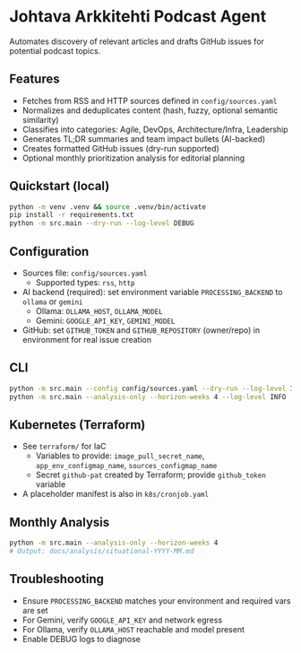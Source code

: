 # Johtava Arkkitehti Podcast Agent

Automates discovery of relevant articles and drafts GitHub issues for potential podcast topics.

## Features
- Fetches from RSS and HTTP sources defined in `config/sources.yaml`
- Normalizes and deduplicates content (hash, fuzzy, optional semantic similarity)
- Classifies into categories: Agile, DevOps, Architecture/Infra, Leadership
- Generates TL;DR summaries and team impact bullets (AI-backed)
- Creates formatted GitHub issues (dry-run supported)
- Optional monthly prioritization analysis for editorial planning

## Quickstart (local)
```bash
python -m venv .venv && source .venv/bin/activate
pip install -r requirements.txt
python -m src.main --dry-run --log-level DEBUG
```

## Configuration
- Sources file: `config/sources.yaml`
  - Supported types: `rss`, `http`
- AI backend (required): set environment variable `PROCESSING_BACKEND` to `ollama` or `gemini`
  - Ollama: `OLLAMA_HOST`, `OLLAMA_MODEL`
  - Gemini: `GOOGLE_API_KEY`, `GEMINI_MODEL`
- GitHub: set `GITHUB_TOKEN` and `GITHUB_REPOSITORY` (owner/repo) in environment for real issue creation

## CLI
```bash
python -m src.main --config config/sources.yaml --dry-run --log-level INFO
python -m src.main --analysis-only --horizon-weeks 4 --log-level INFO
```

## Kubernetes (Terraform)
- See `terraform/` for IaC
  - Variables to provide: `image_pull_secret_name`, `app_env_configmap_name`, `sources_configmap_name`
  - Secret `github-pat` created by Terraform; provide `github_token` variable
- A placeholder manifest is also in `k8s/cronjob.yaml`

## Monthly Analysis
```bash
python -m src.main --analysis-only --horizon-weeks 4
# Output: docs/analysis/situational-YYYY-MM.md
```

## Troubleshooting
- Ensure `PROCESSING_BACKEND` matches your environment and required vars are set
- For Gemini, verify `GOOGLE_API_KEY` and network egress
- For Ollama, verify `OLLAMA_HOST` reachable and model present
- Enable DEBUG logs to diagnose
